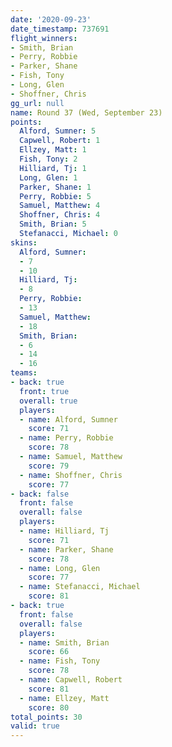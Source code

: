 ```yaml
---
date: '2020-09-23'
date_timestamp: 737691
flight_winners:
- Smith, Brian
- Perry, Robbie
- Parker, Shane
- Fish, Tony
- Long, Glen
- Shoffner, Chris
gg_url: null
name: Round 37 (Wed, September 23)
points:
  Alford, Sumner: 5
  Capwell, Robert: 1
  Ellzey, Matt: 1
  Fish, Tony: 2
  Hilliard, Tj: 1
  Long, Glen: 1
  Parker, Shane: 1
  Perry, Robbie: 5
  Samuel, Matthew: 4
  Shoffner, Chris: 4
  Smith, Brian: 5
  Stefanacci, Michael: 0
skins:
  Alford, Sumner:
  - 7
  - 10
  Hilliard, Tj:
  - 8
  Perry, Robbie:
  - 13
  Samuel, Matthew:
  - 18
  Smith, Brian:
  - 6
  - 14
  - 16
teams:
- back: true
  front: true
  overall: true
  players:
  - name: Alford, Sumner
    score: 71
  - name: Perry, Robbie
    score: 78
  - name: Samuel, Matthew
    score: 79
  - name: Shoffner, Chris
    score: 77
- back: false
  front: false
  overall: false
  players:
  - name: Hilliard, Tj
    score: 71
  - name: Parker, Shane
    score: 78
  - name: Long, Glen
    score: 77
  - name: Stefanacci, Michael
    score: 81
- back: true
  front: false
  overall: false
  players:
  - name: Smith, Brian
    score: 66
  - name: Fish, Tony
    score: 78
  - name: Capwell, Robert
    score: 81
  - name: Ellzey, Matt
    score: 80
total_points: 30
valid: true
---
```

